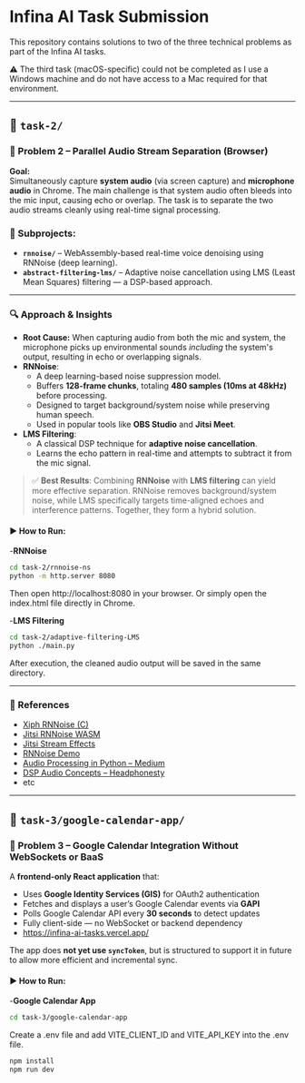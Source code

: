 # Infina AI Task Submission

This repository contains solutions to two of the three technical problems as part of the Infina AI tasks.

⚠️ The third task (macOS-specific) could not be completed as I use a Windows machine and do not have access to a Mac required for that environment.

---

## 📁 `task-2/`

### 🎯 Problem 2 – Parallel Audio Stream Separation (Browser)

**Goal:**  
Simultaneously capture **system audio** (via screen capture) and **microphone audio** in Chrome. The main challenge is that system audio often bleeds into the mic input, causing echo or overlap. The task is to separate the two audio streams cleanly using real-time signal processing.

### 📂 Subprojects:

- **`rnnoise/`** – WebAssembly-based real-time voice denoising using RNNoise (deep learning).
- **`abstract-filtering-lms/`** – Adaptive noise cancellation using LMS (Least Mean Squares) filtering — a DSP-based approach.

---

### 🔍 Approach & Insights

- **Root Cause:** When capturing audio from both the mic and system, the microphone picks up environmental sounds *including* the system's output, resulting in echo or overlapping signals.
- **RNNoise**:
  - A deep learning-based noise suppression model.
  - Buffers **128-frame chunks**, totaling **480 samples (10ms at 48kHz)** before processing.
  - Designed to target background/system noise while preserving human speech.
  - Used in popular tools like **OBS Studio** and **Jitsi Meet**.
- **LMS Filtering**:
  - A classical DSP technique for **adaptive noise cancellation**.
  - Learns the echo pattern in real-time and attempts to subtract it from the mic signal.

> ✅ **Best Results**: Combining **RNNoise** with **LMS filtering** can yield more effective separation. RNNoise removes background/system noise, while LMS specifically targets time-aligned echoes and interference patterns. Together, they form a hybrid solution.

#### ▶️ How to Run:
  -**RNNoise**
  ```bash
  cd task-2/rnnoise-ns
  python -m http.server 8080
  ```
  Then open http://localhost:8080 in your browser.
  Or simply open the index.html file directly in Chrome.

  -**LMS Filtering**
  ```bash
  cd task-2/adaptive-filtering-LMS
  python ./main.py
  ```
  After execution, the cleaned audio output will be saved in the same directory.
  
  ---

### 📘 References

- [Xiph RNNoise (C)](https://github.com/xiph/rnnoise)
- [Jitsi RNNoise WASM](https://github.com/jitsi/rnnoise-wasm)
- [Jitsi Stream Effects](https://github.com/jitsi/jitsi-meet/tree/master/react/features/stream-effects)
- [RNNoise Demo](https://jmvalin.ca/demo/rnnoise/)
- [Audio Processing in Python – Medium](https://medium.com/@mateus.d.assis.silva/processing-audio-with-python-b6ec37ac2f40)
- [DSP Audio Concepts – Headphonesty](https://www.headphonesty.com/2022/01/dsp-audio)
- etc

---

## 📁 `task-3/google-calendar-app/`

### 🎯 Problem 3 – Google Calendar Integration Without WebSockets or BaaS

A **frontend-only React application** that:

- Uses **Google Identity Services (GIS)** for OAuth2 authentication
- Fetches and displays a user’s Google Calendar events via **GAPI**
- Polls Google Calendar API every **30 seconds** to detect updates
- Fully client-side — no WebSocket or backend dependency
- https://infina-ai-tasks.vercel.app/

The app does **not yet use `syncToken`**, but is structured to support it in future to allow more efficient and incremental sync.

#### ▶️ How to Run:
  -**Google Calendar App**
  ```bash
  cd task-3/google-calendar-app
  ```
  Create a .env file and add VITE_CLIENT_ID and VITE_API_KEY into the .env file.
  ```bash
  npm install
  npm run dev
  ```

